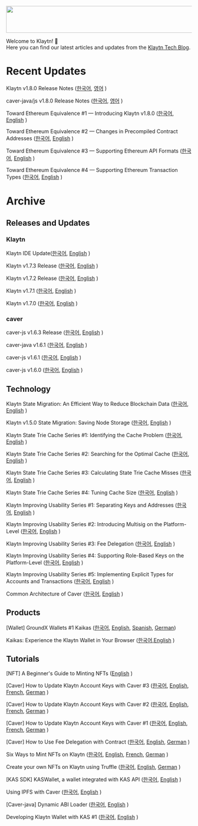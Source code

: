 
<p align="center">
  <img src="https://user-images.githubusercontent.com/76977968/160043893-e815e2a5-2e26-43dd-95bb-01ceed073f07.png" width="600" height="73"/>
</p>

Welcome to Klaytn! :tada: <br>
Here you can find our latest articles and updates from the [Klaytn Tech Blog](https://medium.com/klaytn/tagged/technology).



# Recent Updates

Klaytn v1.8.0 Release Notes ([한국어](https://medium.com/klaytn-kr/klaytn-v1-8-0-%EB%A6%B4%EB%A6%AC%EC%A6%88-%EB%85%B8%ED%8A%B8-90093f36015a), [영어](https://medium.com/klaytn/klaytn-v1-8-0-release-notes-7e609e3c0661) )

caver-java/js v1.8.0 Release Notes ([한국어](https://medium.com/klaytn-kr/%EA%B3%B5%EC%A7%80-kas-sdk-caver-js-java-v1-8-0-%EB%A6%B4%EB%A6%AC%EC%A6%88-83ee778f0273), [영어](https://medium.com/klaytn/notice-kas-sdk-caver-js-java-v1-8-0-release-e63477e9d245) )


Toward Ethereum Equivalence #1 — Introducing Klaytn v1.8.0 ([한국어](https://medium.com/klaytn-kr/toward-ethereum-equivalence-1-introducing-klaytn-v1-8-0-kr-d9114571acf8), [English](https://medium.com/klaytn/toward-ethereum-equivalence-1-introducing-klaytn-v1-8-0-971911be7ff9) )

Toward Ethereum Equivalence #2 — Changes in Precompiled Contract Addresses ([한국어](https://medium.com/klaytn-kr/toward-ethereum-equivalence-2-precompiled-contract-kr-69ca820f3b51), [English](https://medium.com/klaytn/toward-ethereum-equivalence-2-changes-in-precompiled-contract-addresses-a314d9db2927) )

Toward Ethereum Equivalence #3 — Supporting Ethereum API Formats ([한국어](https://medium.com/klaytn-kr/toward-ethereum-equivalence-3-supporting-ethereum-apis-kr-625da4a30dfa), [English](https://medium.com/klaytn/toward-ethereum-equivalence-3-supporting-ethereum-apis-ab16f66008) )

Toward Ethereum Equivalence #4 — Supporting Ethereum Transaction Types ([한국어](https://klaytn.medium.com/toward-ethereum-equivalence-4-ethereum-transaction-types-kr-4a63e511e755), [English](https://medium.com/klaytn/toward-ethereum-equivalence-4-ethereum-transaction-types-a5aefb18e5bf) )


# Archive

## Releases and Updates

### Klaytn

Klaytn IDE Update([한국어](https://medium.com/klaytn-kr/klaytn-ide-%EC%97%85%EB%8D%B0%EC%9D%B4%ED%8A%B8-9655eb2b6087), [English](https://medium.com/klaytn/klaytn-ide-update-16dc67889c4f) )

Klaytn v1.7.3 Release ([한국어](https://medium.com/klaytn-kr/%EA%B3%B5%EC%A7%80-klaytn-v1-7-3-%EB%A6%B4%EB%A6%AC%EC%A6%88-a594baee2edd), [English](https://medium.com/klaytn/notice-klaytn-v1-7-3-released-630ca4da49e2) )

Klaytn v1.7.2 Release ([한국어](https://medium.com/klaytn/notice-klaytn-v1-7-2-released-14aa7b767b0b#b1d1), [English](https://medium.com/klaytn/notice-klaytn-v1-7-2-released-14aa7b767b0b) )

Klaytn v1.7.1 ([한국어](https://medium.com/klaytn/notice-klaytn-v1-7-1-released-b8aa4135f9cd#af37), [English](https://medium.com/klaytn/notice-klaytn-v1-7-1-released-b8aa4135f9cd) )

Klaytn v1.7.0 ([한국어](https://medium.com/klaytn/notice-klaytn-v1-7-0-released-eeaae6bba08a#af37), [English](https://medium.com/klaytn/notice-klaytn-v1-7-0-released-eeaae6bba08a) )

### caver

caver-js v1.6.3 Release ([한국어](https://medium.com/@klaytn-tech/%EA%B3%B5%EC%A7%80-klaytn-sdk-caver-java-v1-6-3-%EB%A6%B4%EB%A6%AC%EC%A6%88-dbdf0506e4a5), [English](https://medium.com/klaytn/notice-klaytn-sdk-caver-java-v1-6-3-released-86dc93bf3edf) )

caver-java v1.6.1 ([한국어](https://medium.com/@klaytn-tech/%EA%B3%B5%EC%A7%80-klaytn-sdk-caver-java-v1-6-1-%EB%A6%B4%EB%A6%AC%EC%A6%88-5efd8606c84b), [English](https://medium.com/klaytn/notice-klaytn-sdk-caver-java-v1-6-1-released-78a0987a9c53) )

caver-js v1.6.1 ([한국어](https://medium.com/klaytn/%EA%B3%B5%EC%A7%80-klaytn-sdk-caver-js-v1-6-1-%EB%A6%B4%EB%A6%AC%EC%A6%88-47c6ab6efbc4), [English](https://medium.com/klaytn/notice-klaytn-sdk-caver-js-v1-6-1-released-fba5288ee5f7) )

caver-js v1.6.0 ([한국어](https://medium.com/klaytn/%EA%B3%B5%EC%A7%80-klaytn-sdk-caver-js-v1-6-0-%EB%A6%B4%EB%A6%AC%EC%A6%88-96369794c693), [English](https://medium.com/klaytn/notice-klaytn-sdk-caver-js-v1-6-0-released-9bc1c5d7c9ff) )

## Technology

Klaytn State Migration: An Efficient Way to Reduce Blockchain Data ([한국어](https://medium.com/klaytn/klaytn-state-migration-%EB%B8%94%EB%A1%9D%EC%B2%B4%EC%9D%B8%EC%9D%98-storage%EB%A5%BC-%EC%A4%84%EC%97%AC%EB%B3%B4%EC%9E%90-8472287b3d0c?source=collection_home---4------0-----------------------), [English](https://medium.com/klaytn/klaytn-state-migration-an-efficient-way-to-reduce-blockchain-data-6615a3b36523?source=---------3-----------------------) )

Klaytn v1.5.0 State Migration: Saving Node Storage ([한국어](https://medium.com/klaytn/klaytn-v1-5-0-state-migration-%EB%85%B8%EB%93%9C-%EC%8A%A4%ED%86%A0%EB%A6%AC%EC%A7%80-%EC%A0%88%EC%95%BD%ED%95%98%EA%B8%B0-358dd77d9fd6?source=collection_home---4------17-----------------------), [English](https://medium.com/klaytn/klaytn-v1-5-0-state-migration-saving-node-storage-1358d87e4a7a?source=---------6-----------------------) )

Klaytn State Trie Cache Series #1: Identifying the Cache Problem ([한국어](https://medium.com/klaytn/klaytn-state-trie-cache-series-1-cache-%EB%AC%B8%EC%A0%9C-%EC%9B%90%EC%9D%B8-%ED%8C%8C%EC%95%85%ED%95%98%EA%B8%B0-354c703e688c?source=collection_home---4------5-----------------------), [English](https://medium.com/klaytn/klaytn-state-trie-cache-series-1-identifying-the-cache-problem-990a377a92dc) )

Klaytn State Trie Cache Series #2: Searching for the Optimal Cache ([한국어](https://medium.com/klaytn/klaytn-state-trie-cache-series-2-%EC%B5%9C%EC%A0%81%EC%9D%98-cache-%EC%B0%BE%EA%B8%B0-11163bfc2c31?source=collection_home---4------3-----------------------), [English](https://medium.com/klaytn/klaytn-state-trie-cache-series-2-searching-for-the-optimal-cache-cc84be140c2b) )

Klaytn State Trie Cache Series #3: Calculating State Trie Cache Misses ([한국어](https://medium.com/klaytn/klaytn-state-trie-cache-series-3-state-trie-cache-miss-%EA%B3%84%EC%82%B0%ED%95%98%EA%B8%B0-6762b406ec0e), [English](https://medium.com/klaytn/klaytn-state-trie-cache-series-3-calculating-state-trie-cache-misses-3f8cb24283d3) )

Klaytn State Trie Cache Series #4: Tuning Cache Size ([한국어](https://medium.com/klaytn/klaytn-state-trie-cache-series-4-cache-size-tuning-%ED%95%98%EA%B8%B0-c94410fecca5), [English](https://medium.com/klaytn/klaytn-state-trie-cache-series-4-tuning-cache-size-1cf6595b105d) )

Klaytn Improving Usability Series #1: Separating Keys and Addresses ([한국어](https://medium.com/klaytn/klaytn-%EC%82%AC%EC%9A%A9%EC%84%B1-%EA%B0%9C%EC%84%A0-series-1-%ED%82%A4%EC%99%80-%EC%A3%BC%EC%86%8C%EC%9D%98-%EB%B6%84%EB%A6%AC-68ac777ac4d4?source=collection_home---4------6-----------------------), [English](https://klaytn-tech.medium.com/klaytn-usability-improvement-series-1-separating-keys-and-addresses-dd5e367a0744) )

Klaytn Improving Usability Series #2: Introducing Multisig on the Platform-Level ([한국어](https://medium.com/klaytn/klaytn-%EC%82%AC%EC%9A%A9%EC%84%B1-%EA%B0%9C%EC%84%A0-series-2-%ED%94%8C%EB%9E%AB%ED%8F%BC%EC%97%90%EC%84%9C%EC%9D%98-%EB%A9%80%ED%8B%B0%EC%8B%9C%EA%B7%B8-%EC%A7%80%EC%9B%90-13a48f7d5f87?source=collection_home---4------5-----------------------), [English](https://medium.com/klaytn/klaytn-usability-improvement-series-2-introducing-multisig-on-the-platform-level-85141893db01) )

Klaytn Improving Usability Series #3: Fee Delegation ([한국어](https://medium.com/klaytn/klaytn-%EC%82%AC%EC%9A%A9%EC%84%B1-%EA%B0%9C%EC%84%A0-series-3-%EB%8C%80%EB%82%A9-%EA%B8%B0%EB%8A%A5-a2cab2aa5a89?source=collection_home---4------2-----------------------), [English](https://medium.com/klaytn/klaytn-usability-improvement-series-3-fee-delegation-69b286c11968) )

Klaytn Improving Usability Series #4: Supporting Role-Based Keys on the Platform-Level ([한국어](https://medium.com/klaytn/klaytn-%EC%82%AC%EC%9A%A9%EC%84%B1-%EA%B0%9C%EC%84%A0-series-4-%ED%94%8C%EB%9E%AB%ED%8F%BC%EC%97%90%EC%84%9C%EC%9D%98-role-based-key-%EC%A7%80%EC%9B%90-216a34b959c3?source=collection_home---4------22-----------------------), [English](https://medium.com/klaytn/klaytn-usability-improvement-series-4-supporting-role-based-keys-on-the-platform-level-e2c912672b7b) )

Klaytn Improving Usability Series #5: Implementing Explicit Types for Accounts and Transactions ([한국어](https://medium.com/klaytn/klaytn-%EC%82%AC%EC%9A%A9%EC%84%B1-%EA%B0%9C%EC%84%A0-series-5-%EB%AA%85%EC%8B%9C%EC%A0%81%EC%9D%B8-%ED%83%80%EC%9E%85-%EB%8F%84%EC%9E%85-910a7b254c5c?source=collection_home---4------21-----------------------), [English](https://medium.com/klaytn/klaytn-usability-improvement-series-5-implementing-explicit-types-for-accounts-and-transactions-b42882f479ae) )

Common Architecture of Caver ([한국어](https://medium.com/klaytn/common-architecture-of-caver-f7a7a1c554de?source=collection_home---4------6-----------------------), [English](https://medium.com/klaytn/common-architecture-of-caver-a714224a0047) )


## Products

[Wallet] GroundX Wallets #1 Kaikas ([한국어](https://medium.com/klaytn/groundx%EC%9D%98-%EC%9B%94%EB%A0%9B-1-kaikas-6185191cbab2), [English](https://medium.com/klaytn/groundx-wallets-1-kaikas-c8a65facad3a), [Spanish](https://medium.com/klaytn/criptocarteras-de-groundx-1-kaikas-56608ea5154b), [German](https://medium.com/klaytn/groundx-krypto-wallets-1-kaikas-ad823ef9b996))

Kaikas: Experience the Klaytn Wallet in Your Browser ([한국어,English](https://medium.com/klaytn/kaikas-experience-the-klaytn-wallet-in-your-browser-23771b11087f?source=---------30-----------------------) )

## Tutorials

[NFT] A Beginner's Guide to Minting NFTs ([English](https://medium.com/klaytn/a-beginners-guide-to-minting-nfts-in-5-minutes-8ca8723dcc62) )

[Caver] How to Update Klaytn Account Keys with Caver #3 ([한국어](https://medium.com/klaytn/caver-caver%EB%A1%9C-klaytn-%EA%B3%84%EC%A0%95%EC%9D%98-%ED%82%A4%EB%A5%BC-%EB%B0%94%EA%BE%B8%EB%8A%94-%EB%B0%A9%EB%B2%95-3-accountkeyrolebased-88c20b405f18), [English](https://medium.com/klaytn/caver-how-to-update-klaytn-account-keys-with-caver-3-accountkeyrolebased-eb06433ff8da), [French](https://medium.com/klaytn/caver-mettre-%C3%A0-jour-la-cl%C3%A9-de-compte-de-klaytn-avec-caver-3-accountkeyrolebased-e9a0e41f7f58), [German](https://medium.com/klaytn/caver-how-to-update-klaytn-account-keys-with-caver-3-accountkeyrolebased-3bb4a01ce59a) )

[Caver] How to Update Klaytn Account Keys with Caver #2 ([한국어](https://medium.com/klaytn/caver-caver%EB%A1%9C-klaytn-%EA%B3%84%EC%A0%95%EC%9D%98-%ED%82%A4%EB%A5%BC-%EB%B0%94%EA%BE%B8%EB%8A%94-%EB%B0%A9%EB%B2%95-2-accountkeyweightedmultisig-c317a785299), [English](https://klaytn-tech.medium.com/ed897b4e5b5b), [French](https://medium.com/klaytn/caver-mettre-%C3%A0-jour-la-cl%C3%A9-de-compte-de-klaytn-avec-caver-2-accountkeyweightedmultisig-9bfb81e56e3e), [German](https://klaytn-tech.medium.com/caver-how-to-update-klaytn-account-keys-with-caver-2-accountkeyweightedmultisig-ed1249d06dcf) )

[Caver] How to Update Klaytn Account Keys with Caver #1 ([한국어](https://medium.com/klaytn/caver-caver%EB%A1%9C-klaytn-%EA%B3%84%EC%A0%95%EC%9D%98-%ED%82%A4%EB%A5%BC-%EB%B0%94%EA%BE%B8%EB%8A%94-%EB%B0%A9%EB%B2%95-1-accountkeypublic-7f8a7197e2d4), [English](https://medium.com/klaytn/caver-how-to-update-klaytn-account-keys-with-caver-1-accountkeypublic-30336b8f0b50), [French](https://medium.com/klaytn/caver-mettre-%C3%A0-jour-la-cl%C3%A9-de-compte-de-klaytn-avec-caver-1-accountkeypublic-d7216ed1c7bc), [German](https://medium.com/klaytn/caver-klaytn-kontoschl%C3%BCssel-updaten-mit-caver-1-accountkeypublic-b1f7dc51b7b) )

[Caver] How to Use Fee Delegation with Contract ([한국어](https://medium.com/klaytn/caver-contract%EB%A5%BC-%EC%82%AC%EC%9A%A9%ED%95%98%EC%97%AC-%EC%88%98%EC%88%98%EB%A3%8C%EB%A5%BC-%EB%8C%80%EB%82%A9%ED%95%B4%EB%B3%B4%EC%9E%90-4c046900c4ed), [English](https://medium.com/klaytn/caver-how-to-use-fee-delegation-with-contract-c599388c7cc0), [German](https://medium.com/klaytn/caver-wie-verwendet-man-fee-delegation-mit-contract-aada611dc735) )

Six Ways to Mint NFTs on Klaytn ([한국어](https://medium.com/klaytn/klaytn%EC%97%90%EC%84%9C-nft%EB%A5%BC-%EB%B0%9C%ED%96%89%ED%95%98%EB%8A%94-%EB%8B%A4%EC%96%91%ED%95%9C-%EB%B0%A9%EB%B2%95-8f13fad53243), [English](https://medium.com/klaytn/five-ways-to-mint-nfts-on-klaytn-cd359c0ae2a0), [French](https://medium.com/klaytn/six-fa%C3%A7ons-de-cr%C3%A9er-un-nft-sur-klaytn-73b1b6f5fe51), [German](https://medium.com/klaytn/sechs-m%C3%B6glichkeiten-um-nfts-auf-klaytn-zu-erstellen-1892a05cfb8d) )

Create your own NFTs on Klaytn using Truffle ([한국어](https://medium.com/klaytn/klaytn%EC%97%90%EC%84%9C-truffle%EC%9D%84-%EC%9D%B4%EC%9A%A9%ED%95%98%EC%97%AC-nft-%EB%B0%9C%ED%96%89%ED%95%98%EA%B8%B0-5e45b39e87c5), [English](https://medium.com/klaytn/create-your-own-nfts-on-klyatn-using-truffle-540a3dd4ee8), [German](https://klaytn-tech.medium.com/so-erstellen-sie-ihr-eigenes-nft-mit-truffle-auf-klaytn-beb0cbd250f1) )

[KAS SDK] KASWallet, a wallet integrated with KAS API ([한국어](https://medium.com/klaytn/kas-sdk-kas-api%EC%99%80-%ED%86%B5%ED%95%A9%EB%90%9C-%EC%A7%80%EA%B0%91-kaswallet-5305ee90b6ca), [English](https://medium.com/klaytn/kas-sdk-kaswallet-a-wallet-integrated-with-kas-api-c07ab4c2b003) )

Using IPFS with Caver ([한국어](https://medium.com/klaytn/caver%EB%A5%BC-%EC%9D%B4%EC%9A%A9%ED%95%9C-ipfs-%EC%82%AC%EC%9A%A9%EB%B2%95-4889a3b29c0b?source=collection_home---4------2-----------------------), [English](https://medium.com/klaytn/using-ipfs-with-caver-964e1f721bfe) )

[Caver-java] Dynamic ABI Loader ([한국어](https://medium.com/klaytn/caver-java-dynamic-abi-loader-8ccef10e7e68?source=collection_home---4------4-----------------------), [English](https://medium.com/klaytn/caver-java-dynamic-abi-loader-5b116c9db673) )

Developing Klaytn Wallet with KAS #1 ([한국어](https://medium.com/klaytn/kas%EB%A5%BC-%EC%9D%B4%EC%9A%A9%ED%95%98%EC%97%AC-klaytn-%EC%A7%80%EA%B0%91-%EA%B8%B0%EB%8A%A5-%EA%B0%9C%EB%B0%9C%ED%95%98%EA%B8%B0-1-ced7b6d97668), [English](https://medium.com/klaytn/developing-klaytn-wallet-with-kas-1-c99df1ff8e8e) )

